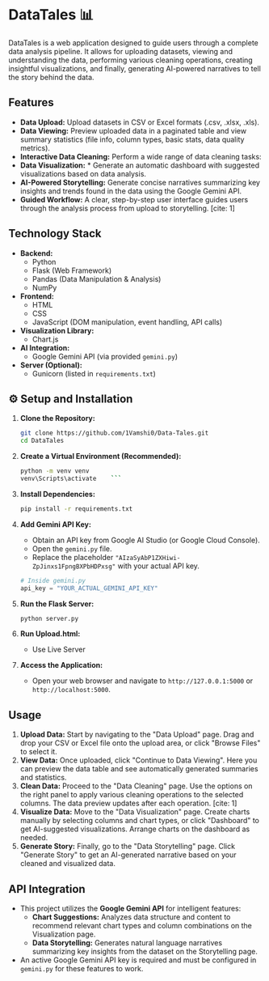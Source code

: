 # DataTales 📊

DataTales is a web application designed to guide users through a complete data analysis pipeline. It allows for uploading datasets, viewing and understanding the data, performing various cleaning operations, creating insightful visualizations, and finally, generating AI-powered narratives to tell the story behind the data. 

## Features

* **Data Upload:** Upload datasets in CSV or Excel formats (.csv, .xlsx, .xls).
* **Data Viewing:** Preview uploaded data in a paginated table and view summary statistics (file info, column types, basic stats, data quality metrics).
* **Interactive Data Cleaning:** Perform a wide range of data cleaning tasks:
* **Data Visualization:** * Generate an automatic dashboard with suggested visualizations based on data analysis.
* **AI-Powered Storytelling:** Generate concise narratives summarizing key insights and trends found in the data using the Google Gemini API.
* **Guided Workflow:** A clear, step-by-step user interface guides users through the analysis process from upload to storytelling. [cite: 1]

## Technology Stack

* **Backend:**
    * Python
    * Flask (Web Framework)
    * Pandas (Data Manipulation & Analysis)
    * NumPy
* **Frontend:**
    * HTML 
    * CSS
    * JavaScript (DOM manipulation, event handling, API calls)
* **Visualization Library:**
    * Chart.js
* **AI Integration:**
    * Google Gemini API (via provided `gemini.py`)
* **Server (Optional):**
    * Gunicorn (listed in `requirements.txt`)

## ⚙️ Setup and Installation

1.  **Clone the Repository:**
    ```bash
    git clone https://github.com/1Vamshi0/Data-Tales.git
    cd DataTales
    ```
2.  **Create a Virtual Environment (Recommended):**
    ```bash
    python -m venv venv
    venv\Scripts\activate    ```
3.  **Install Dependencies:**
    ```bash
    pip install -r requirements.txt
    ```
   
4.  **Add Gemini API Key:**
    * Obtain an API key from Google AI Studio (or Google Cloud Console).
    * Open the `gemini.py` file.
    * Replace the placeholder `"AIzaSyAbP1ZXHiwi-ZpJinxs1FpngBXPbHDPxsg"` with your actual API key.
    ```python
    # Inside gemini.py
    api_key = "YOUR_ACTUAL_GEMINI_API_KEY" 
    ```
5.  **Run the Flask Server:**
    ```bash
    python server.py
    ```
6.  **Run Upload.html:**
    * Use Live Server
   
6.  **Access the Application:**
    * Open your web browser and navigate to `http://127.0.0.1:5000` or `http://localhost:5000`.

## Usage

1.  **Upload Data:** Start by navigating to the "Data Upload" page. Drag and drop your CSV or Excel file onto the upload area, or click "Browse Files" to select it.
2.  **View Data:** Once uploaded, click "Continue to Data Viewing". Here you can preview the data table and see automatically generated summaries and statistics.
3.  **Clean Data:** Proceed to the "Data Cleaning" page. Use the options on the right panel to apply various cleaning operations to the selected columns. The data preview updates after each operation. [cite: 1]
4.  **Visualize Data:** Move to the "Data Visualization" page. Create charts manually by selecting columns and chart types, or click "Dashboard" to get AI-suggested visualizations. Arrange charts on the dashboard as needed.
5.  **Generate Story:** Finally, go to the "Data Storytelling" page. Click "Generate Story" to get an AI-generated narrative based on your cleaned and visualized data.

## API Integration

* This project utilizes the **Google Gemini API** for intelligent features:
    * **Chart Suggestions:** Analyzes data structure and content to recommend relevant chart types and column combinations on the Visualization page.
    * **Data Storytelling:** Generates natural language narratives summarizing key insights from the dataset on the Storytelling page.
* An active Google Gemini API key is required and must be configured in `gemini.py` for these features to work.
